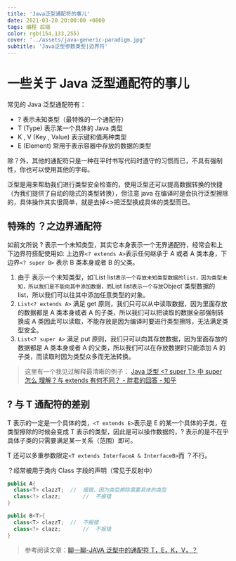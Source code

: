 ```yaml
---
title: 'Java泛型通配符的事儿'
date: 2021-03-20 20:00:00 +0800
tags: 编程 后端
color: rgb(154,133,255)
cover: '../assets/java-generic-paradigm.jpg'
subtitle: 'Java泛型参数类型|边界符'
---
```


# 一些关于 Java 泛型通配符的事儿

常见的 Java 泛型通配符有：

- ? 表示未知类型（最特殊的一个通配符）
- T (Type) 表示某一个具体的 Java 类型
- K , V (Key , Value) 表示键和值两种类型
- E (Element) 常用于表示容器中存放的数据的类型

除？外，其他的通配符只是一种在平时书写代码时遵守的习惯而已，不具有强制性，你也可以使用其他的字母。

泛型是用来帮助我们进行类型安全检查的，使用泛型还可以提高数据转换的快捷（为我们提供了自动的隐式的类型转换），但注意 java 在编译时是会执行泛型擦除的，具体操作其实很简单，就是去掉<>把泛型换成具体的类型而已。

## 特殊的 ？之边界通配符

如前文所说 ? 表示一个未知类型，其实它本身表示一个无界通配符，经常会和上下边界符搭配使用如: 上边界`<? extends A>`表示任何继承于 A 或者 A 类本身，下边界`<? super B>` 表示 B 类本身或者 B 的父类。

1. 由于 <?>表示一个未知类型，如`List<?> list`表示一个存放未知类型数据的list，因为类型未知，所以我们是不能向其中添加数据，而`List list`表示一个存放`Object`类型数据的 list，所以我们可以往其中添加任意类型的对象。
2. `List<? extends A>` 满足 get 原则，我们只可以从中读取数据，因为里面存放的数据都是 A 类本身或者 A 的子类，所以我们可以把读取的数据全部强制转换成 A 类因此可以读取，不能存放是因为编译时要进行类型擦除，无法满足类型安全。
3. `List<? super A>` 满足 put 原则，我们只可以向其存放数据，因为里面存放的数据都是 A 类本身或者 A 的父类，所以我们可以在存放数据时只能添加 A 的子类，而读取时因为类型众多而无法转换。

> 这里有一个我见过解释最清晰的例子：
> [Java 泛型 <? super T> 中 super 怎么 理解？与 extends 有何不同？ - 胖君的回答 - 知乎](https://www.zhihu.com/question/20400700/answer/117464182)

## ? 与 T 通配符的差别

T 表示的一定是一个具体的类，`<T extends E>`表示是 E 的某一个具体的子类，在类型擦除的时候会变成 T 表示的类型，因此是可以操作数据的，? 表示的是不在乎具体子类的只需要满足某一关系（范围）即可。

T 还可以多重参数限定`<T extends InterfaceA & InterfaceB>`而 ？不行。

？经常被用于类内 Class 字段的声明（常见于反射中）

```java
public A{
  class<T> clazzT;	//	报错，因为类型擦除需要具体的类型
  class<?> clazz;		//	不报错
}

public B<T>{
  class<T> clazzT;	//	不报错
  class<?> clazz;		//	不报错
}
```

> 参考阅读文章：[聊一聊-JAVA 泛型中的通配符 T，E，K，V，？](https://juejin.cn/post/6844903917835419661)
